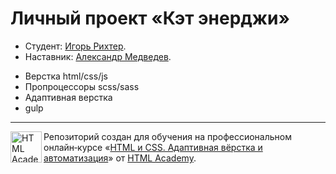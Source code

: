 # Личный проект «Кэт энерджи»

* Студент: [Игорь Рихтер](https://up.htmlacademy.ru/adaptive/30/user/2408769).
* Наставник: [Александр Медведев](https://htmlacademy.ru/profile/exteep).

- Верстка html/css/js
- Пропроцессоры scss/sass
- Адаптивная верстка
- gulp

---

<a href="https://htmlacademy.ru/intensive/adaptive"><img align="left" width="50" height="50" alt="HTML Academy" src="https://up.htmlacademy.ru/static/img/intensive/adaptive/logo-for-github-2.png"></a>

Репозиторий создан для обучения на профессиональном онлайн‑курсе «[HTML и CSS. Адаптивная вёрстка и автоматизация](https://htmlacademy.ru/intensive/adaptive)» от [HTML Academy](https://htmlacademy.ru).

[check-image]: https://github.com/htmlacademy-adaptive/2408769-cat-energy-30/workflows/Project%20check/badge.svg?branch=master
[check-url]: https://github.com/htmlacademy-adaptive/2408769-cat-energy-30/actions
